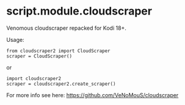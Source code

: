 # script.module.cloudscraper

Venomous cloudscraper repacked for Kodi 18+.

Usage: 
```
from cloudscraper2 import CloudScraper
scraper = CloudScraper()
```

or

```
import cloudscraper2
scraper = cloudscraper2.create_scraper()
```





For more info see here: https://github.com/VeNoMouS/cloudscraper
